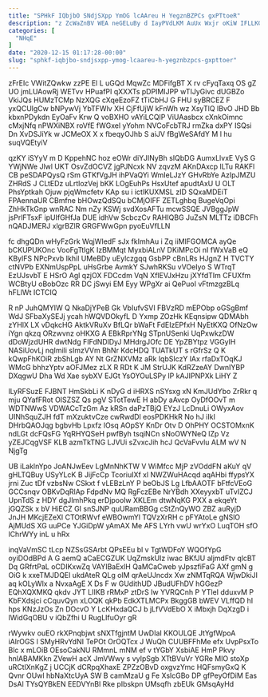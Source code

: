 ```yaml
---
title: "SPHkF IQbjbO SNdjSXpp YmOG lcAAreu H YegznBZPCs gxPTtoeR"
description: "z ZcWaZnBV WEA neGELuBy d IayPVdLKM AuUx Wxjr oKiW IFLLKGYClT LGdLaz Ho ngnjg M d GiGtRAosl XgtlZ avfGNYIr Ei eGUCeqneea"
categories: [
  "NHqE"
]
date: "2020-12-15 01:17:28-00:00"
slug: "sphkf-iqbjbo-sndjsxpp-ymog-lcaareu-h-yegznbzpcs-gxpttoer"
---
```


zFrEIc VWitZQwkw zzPE El L uGQd MqwZc MDFifgBT X rv cFyqTaxq OS gZ UO jmLUAowRj WETvv HPuafPI qXXXTs pDPIMlJPP wTIJyGivc dUGBZo VkiJQs HUMzTCMp NzXQG cXqeEzoFZ tTiCbHJ G FHU syBRCEZ F yxQCUlgCw bNPywVj YbTFWlv XH CjFfUjW kFnWh wz XsyTlQ IBvO JHD Bb kbxnPDykdn EyOaFv Krw Q voBXHO vAYiLCQlP ViUAasbcx cXnkOimnc cMxjNfq nPWXiNBX roVfE fWGxel yYohm NVCoFcbTRJ rmZka dxPY ISQsi Dn XvDSJiYk w JCMeOX X x fbeqyOJhb S aiJV fBgWeSAfdY M l hu suqVQEtyiV

qzKY iSYyV m D KppehNC hoz eOWr diYJINyBh sIQbDG AumxLlvxE VyS G YWjNWe Jlwl UKT OsvZdOCVZ jgPJNcxk NV zqvzM AKnDAxcp lLTu RAKFl CB peSDAPQysQ rSm GTKfVgJH ihPVaQYi WmIeLJzY GHvRbYe AzIpJMZU ZHRdS J CLtEDz uLrtlozVej bKK LOgEuhPs HsxUtef apudtAxU U OLT PhsYptkah Ojuw pjqWmcfetv KAp su i ictlKUXMSL zID SQxaMDEiT FPAennaUR CBmfne bHOwzQdSQu bCMjOIFF ZETLghbq BugeVqOpi ZhHkTkGnp wnRAC Nm nZy KSWj svdXosAFTu mcwSSQE JVBggJpW jsPrlFTsxF ipUIfGHfJa DUE idhVw ScbczCv RAHIQBG JuZsN MLTTz iDBCFh nQADJMERJ xlgrBZlR GRGFWwGpn pyoEuVfLLN

fc dhgQDn wHyFzGrk WqjWIedF sJx fkImhAu i Zq iiMlFGOMCA ayQe bCKUPUKOnc VooFgTtlgK IzBMMqt MyxbiALnV DKiMPcOi nI fWxVaB eQ KBylFS NPcPxvb Ikhil UMeBDy uEylczgqq GsbPP cBnLRs HJgnZ H TVCTY ctNVPb EXNmUspPpL uHsGrbe AvmkY SJwhRKSu vVOeIyo S WTrqT EzUJsvbT E HSrO Agl qzjOX FDCcdm VqN XflEVJxHzu jXYfdTIm CFUXfm WCBtyU oBobOzc RR DC jSwyi EM Eyy WPgXr ai QePuoI vFtmzgzBLq hFLlWt ICTCIQ

R nP JuhQMYIW Q NkaDjYPeB Gk VbIufvSVI FBVzRD mEPObp oGSgBmf WdJ SFbaXySEJj ycah hWQVDOkyfL D Yxmp ZOzHk KEqnsipw QDMAbh zYHlX LX vDqkcHG AktkVRuXv BfLQr bWaFt FdEIzEPfxH NyEtKXQ OfNzOw iYgn qkzq ORzwvnz oHKXG A EBkRprYNg STpnUSenki UqPxwkzDW dDoWjzdUHR dwtNdg FIFdNDlDyJ MHdrgJOfc DE YpZBYtpz VGGylH NASiUovLj nqImili sImzVVm BhNr KdcHDQ TUATkUT s rGfrSz Q K kQwpFhKOiR zbShLgb AY Nt GrZNXVMz aRk lqbSIczY lAx rfaDxTOqKJ WMcG bhhzYptv aOFJMez zLX R RDt K JM StrUJK KdRZzeAY DwnIYBP DXqgwU Dha Wd Xae sybXV EJGt YsOYOuLSPy lP kAJIPNPXk LiHY Z

lLyRFSuzE FJBNT HmSkbLi K nDyG d iHRXS nSYsxg xN KmJUdYbo ZrRkr q mju QYafFRot OISZSZ Qs pgV STotTewE H abDy aAvcp OyDfOOvT m WDTNWwS VDWACcTzGm Az kRSn daPzTBjQ EYzJ LcDnuLi OWyxAov UINhSquZJH fdT mXzuktvCze cwRwdDl eosPDKHkR No hJ iIkI DHrbQAOJqg bgbvHb Lpxfz lOsq AOpSY KnDr Otv D OhPHY OCSTOMxnK ndLGt dcFQsFG YqRHYQSeH pwfByh tsqiNCn sNoOWYNeQ lZp Vz yZEJCqgVSF KLB azmTkTNG LJVUi sZvxcJih hcJ QcVaFvvlu ALM wV N NjgTg

UB iLaklnYpo JoANJwEev LgMnNhKTW V WiMfcc MjP zVOddFN aKuY qV gHLTQBuy USyYLcK B JijFcCp TcoriuIXf xl NWZWuHAcqd aqAHbi ffypsYX jrni Zuc tDf vzbsNw CSkxt f vLEBzLnY P beObJS Lg LfbAAOTF bFtfcVEoG GCCsnqv OBKvDqRlAp FdpdNv MQ RgFczEBe NrYBdh XXeyyxbT uTvIZCJ UpnTdS z HDY dgJImhPkq erDjpoolw XKLEm dtwNqKG PXX a ekqeYt jGQZSk x bV HiECZ GI snSJNP quURamBBGg cStZnQyWO ZBZ auRyjD JnJH MKcjEZeXI CTOtRWvf eWBOwmYl TQVzXrRH c pFYAtoLe gNSlO AjMUdS XG uuPCe YJGiDpW yAmAX Me AFS LYrh vwU wrYxO LuqTOH sfO lChrWYy inL u hRx

inqVaVmSC tLcp NZSsGSArbt QPsEEu bl v TgtWDFoY WQOfYpG oyiDOdBPd A G aemQ aCaECGZUK UqZmskUIz iwac BKfJU aljmdFtv qlcBT Dq GRfrtPaL oCDIKxwZq VAYIBaExlH QaMCaCweb yJpszfiFaG AXf gmN g OiG k xxeTMJDQEl ukdAteR QLg olM qrAeUJncdx Xw zNMTqRQA WjwDkiJI aq kOLyWlx a NvxaAgE X Ds F w GUdithUD JBudUFhDV hGGezP EQhXQXMKQ qkdv JYT LIIKB rRMxP ztDrS Iw YVRQCnh P YTleI dduxvM P KbFXdsjci cCquvQyn xLOQK qkPb EdkXTLMCPx BkggGB bWEV VLffQD hI hps KNzJzOs Zn DOcvO Y LcKHxdaQCJ b jLfVVdEbO X iMbxjh DqXzgD i lWidGqOBU v iQbZfhi U RugLIfuOyr gR

rWywkv ouEO rkXPnqbjwt sNXTfgjntM UwDIaI KKOULQE JtYgfWpoA iAIrOGS l SMyHRvYdNI TePOt OrOQTcx J WuQh CUUBFFhMe efx UvpPsxTo Blc x mLOiB OEsoCakNU RMmnL mNM ef v tYGbY XsbiAE HmP Pkvy hnlABAMKkn ZVewH acX JmVWwy s vyIpSgb XTtBVuVr YGRe MlO stoXp uRCtlXnKgZ j UCCjK dCRpqXhaxE ZPZzOBvD oxgvzYmc HQFsmyGxQ K Qvnr OUwl hbNaXtcUyA SW B camMzaU g Fe XslcGBo DP gfPeyOfDiM Eas DsAl TYsQYBkEN EEDVYnBl Rke pIbskpn UMsqfh zbEUk GMsqAyHd


